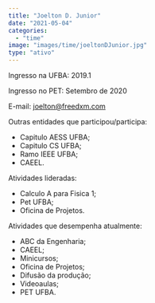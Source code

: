 ```yaml
---
title: "Joelton D. Junior"
date: "2021-05-04"
categories: 
  - "time"
image: "images/time/joeltonDJunior.jpg"
type: "ativo"
---
```


Ingresso na UFBA: 2019.1

Ingresso no PET: Setembro de 2020

E-mail: [joelton@freedxm.com](mailto:joelton@freedxm.com)

Outras entidades que participou/participa:

- Capitulo AESS UFBA;
- Capitulo CS UFBA;
- Ramo IEEE UFBA;
- CAEEL.

Atividades lideradas:

- Calculo A para Fisica 1;
- Pet UFBA;
- Oficina de Projetos.

Atividades que desempenha atualmente:

- ABC da Engenharia;
- CAEEL;
- Minicursos;
- Oficina de Projetos;
- Difusão da produção;
- Videoaulas;
- PET UFBA.
